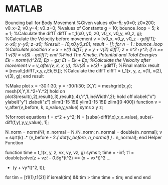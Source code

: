 # MATLAB
Bouncing ball for Body Movement 
%Given  values
x0=-5;  y0=0;  z0=200;  v0_x=2;  v0_y=4;  v0_z=0;
%values  of  Constants
g  =  10;  bounce_loop  =  5;  k  =  1;
%Calculate  the  diffT
diffT  =  t_1(x0,  y0,  z0,  v0_x,  v0_y,  v0_z,  g);
%Calculate  the  Velocity  before  movement v  =  [v0_x,  v0_y,  v0_z  -  g*diffT];
x=x0;  y=y0;  z=z0;
%result  =  [0,x0,y0,z0];
result  =  [];
for  n  =  1  :  bounce_loop
%Calculate  position
x  =  x  +  v(1)  *diffT; y  =  y  +  v(2)  *diffT; z  =  x^2+y^2;
if  n  ==  1
v(3)  =  v(3)  -  g*diffT;
end
%Find  The  Kinetic,  Potential  and  Total  Energies
Ek  =  norm(v)^2/2;  Ep  =  g*z;  Et  =  Ek  +  Ep;
%Calculate  the  Velocity  after  movement v  =  v_after(v,  k,  x,  y);
%v(3)  =  v(3)  -  g*diffT;
%Final  matrix
result  =  [result;[diffT,x,y,z,Ek,Et]];
%Calculate  the  diffT
diffT  =  t_1(x,  y,  z,  v(1),  v(2),  v(3),  g);
end result

%Make  plot
x  =  -30:1:30;
y  =  -30:1:30;
[X,Y]  =  meshgrid(x,y); mesh(X,Y,X.^2+Y.^2) hold  on
plot3(result(:,2),result(:,3),result(:,4),'r','LineWidth',2);
hold  off xlabel("x") ylabel("y") zlabel("z") xlim([-15  15]) ylim([-15  15]) zlim([0  400])
function  v  =  v_after(v_before,  k,  x_value,y_value)
syms  x  y  z;

%for root  equations
f  =  x^2  +  y^2; 
N  =  [subs(-diff(f,x),x,x_value),  subs(-diff(f,y),y,y_value),  1];

N_norm  =  norm(N); n_normal  =  N./N_norm; n_normal  =  double(n_normal);
v  =  sqrt(k)  .*  (v_before  -  2.*(  dot(v_before,  n_normal)  )  .*  n_normal);
end
Helper  Function

function  time  =  t_1(x,  y,  z,  vx,  vy,  vz,  g)
syms  t;  time  =  -inf;
t1  =  double(solve(z  +  vz*t  -  0.5*g*(t^2)  ==  (x  +  vx*t)^2  ...
+  (y  +  vy*t)^2,  t));

for  tim  =  [t1(1),t1(2)]
if  isreal(tim)  &&  tim  >  time time  =  tim;
end end end


